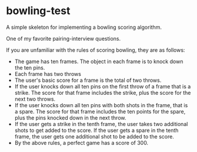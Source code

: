 bowling-test
============

A simple skeleton for implementing a bowling scoring algorithm. 

One of my favorite pairing-interview questions. 

If you are unfamiliar with the rules of scoring bowling, they are as follows:

- The game has ten frames. The object in each frame is to knock down the ten pins.
- Each frame has two throws
- The user's basic score for a frame is the total of two throws.
- If the user knocks down all ten pins on the first throw of a frame that is a strike. The score for that frame includes the strike, plus the score for the next two throws. 
- If the user knocks down all ten pins with both shots in the frame, that is a spare. The score for that frame includes the ten points for the spare, plus the pins knocked down in the next throw. 
- If the user gets a strike in the tenth frame, the user takes two additional shots to get
added to the score. If the user gets a spare in the tenth frame, the user gets one
additional shot to be added to the score. 
- By the above rules, a perfect game has a score of 300.

